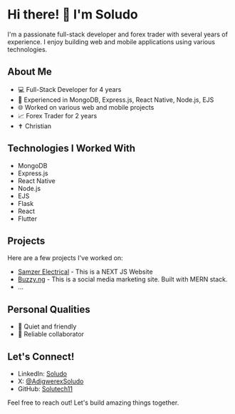 # Hi there! 👋 I'm Soludo

I'm a passionate full-stack developer and forex trader with several years of experience. I enjoy building web and mobile applications using various technologies.

## About Me

- 💻 Full-Stack Developer for 4 years
- 📱 Experienced in MongoDB, Express.js, React Native, Node.js, EJS
- 🌐 Worked on various web and mobile projects
- 📈 Forex Trader for 2 years
- ✝️ Christian

## Technologies I Worked With

- MongoDB
- Express.js
- React Native
- Node.js
- EJS
- Flask
- React
- Flutter

## Projects

Here are a few projects I've worked on:

- [Samzer Electrical](Buzzy) - This is a NEXT JS Website
- [Buzzy.ng](#) - This is a social media marketing site. Built with MERN stack.
- ...

## Personal Qualities

- 🤫 Quiet and friendly
- 🤝 Reliable collaborator

## Let's Connect!

- LinkedIn: [Soludo](#)
- X: [@AdigwerexSoludo](https://twitter.com/AdigwerexSoludo)
- GitHub: [Solutech11](https://github.com/Solutech11)

Feel free to reach out! Let's build amazing things together.
